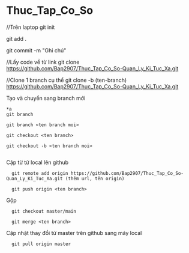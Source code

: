 # Thuc_Tap_Co_So
//Trên laptop
git init

git add .

git commit -m "Ghi chú"

//Lấy code về từ link
git clone https://github.com/Bap2907/Thuc_Tap_Co_So-Quan_Ly_Ki_Tuc_Xa.git

//Clone 1 branch cụ thể
git clone -b (ten-branch) https://github.com/Bap2907/Thuc_Tap_Co_So-Quan_Ly_Ki_Tuc_Xa.git

Tạo và chuyển sang branch mới
```
*a
git branch

git branch <ten branch moi>

git checkout <ten branch>

git checkout -b <ten branch moi>


```

Cập từ từ local lên github

```
  git remote add origin https://github.com/Bap2907/Thuc_Tap_Co_So-Quan_Ly_Ki_Tuc_Xa.git (thêm url, tên origin)

  git push origin <ten branch>  
```


Gộp
```
  git checkout master/main

  git merge <ten branch>

```

Cập nhật thay đổi từ master trên github sang máy local
```
  git pull origin master
```
